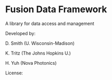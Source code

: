 # Fusion Data Framework

A library for data access and management

Developed by:

D. Smith (U. Wisconsin-Madison)

K. Tritz (The Johns Hopkins U.)

H. Yuh (Nova Photonics)

License:
